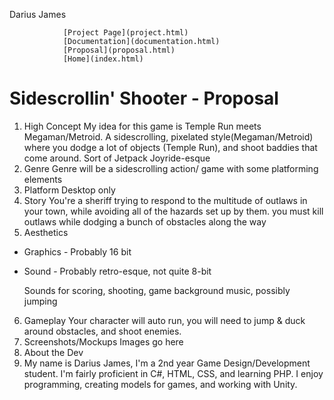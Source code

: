 Darius James


                [Project Page](project.html)
                [Documentation](documentation.html)
                [Proposal](proposal.html)
                [Home](index.html)


# Sidescrollin' Shooter - Proposal

1. High Concept 
    My idea for this game is Temple Run meets Megaman/Metroid. A sidescrolling, pixelated style(Megaman/Metroid) where you dodge a lot of objects (Temple Run), and shoot baddies that come around. Sort of Jetpack Joyride-esque
2. Genre 
    Genre will be a sidescrolling action/ game with some platforming elements
3. Platform 
    Desktop only
4. Story 
    You're a sheriff trying to respond to the multitude of outlaws in your town, while avoiding all of the hazards set up by them. you must kill outlaws while dodging a bunch of obstacles along the way
5. Aesthetics
  * Graphics - Probably 16 bit
  * Sound - Probably retro-esque, not quite 8-bit

    Sounds for scoring, shooting, game background music, possibly jumping
    
6. Gameplay 
    Your character will auto run, you will need to jump & duck around obstacles, and shoot enemies.
7. Screenshots/Mockups
    Images go here
8. About the Dev 
9. My name is Darius James, I'm a 2nd year Game Design/Development student. I'm fairly proficient in C#, HTML, CSS, and learning PHP. I enjoy programming, creating models for games, and working with Unity.
